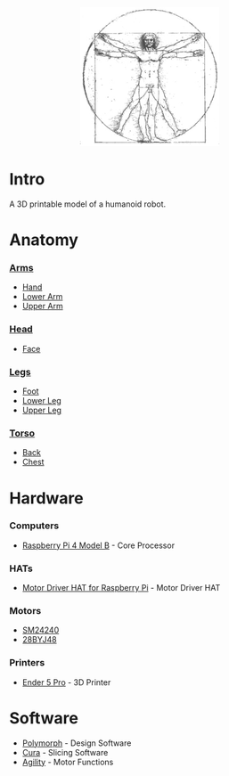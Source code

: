 <p align="center"><img width="250" height="250" src="https://github.com/jgphilpott/anatomy/blob/master/icon.jpg"></p>

# Intro

A 3D printable model of a humanoid robot.

# Anatomy

### [Arms](https://github.com/jgphilpott/anatomy/tree/master/arms)

 - [Hand](https://github.com/jgphilpott/anatomy/tree/master/arms/hand)
 - [Lower Arm](https://github.com/jgphilpott/anatomy/tree/master/arms/lower_arm)
 - [Upper Arm](https://github.com/jgphilpott/anatomy/tree/master/arms/upper_arm)

### [Head](https://github.com/jgphilpott/anatomy/tree/master/head)

 - [Face](https://github.com/jgphilpott/anatomy/tree/master/head/face)

### [Legs](https://github.com/jgphilpott/anatomy/tree/master/legs)

 - [Foot](https://github.com/jgphilpott/anatomy/tree/master/legs/foot)
 - [Lower Leg](https://github.com/jgphilpott/anatomy/tree/master/legs/lower_leg)
 - [Upper Leg](https://github.com/jgphilpott/anatomy/tree/master/legs/upper_leg)

### [Torso](https://github.com/jgphilpott/anatomy/tree/master/torso)

 - [Back](https://github.com/jgphilpott/anatomy/tree/master/torso/back)
 - [Chest](https://github.com/jgphilpott/anatomy/tree/master/torso/chest)

# Hardware

### Computers

 - [Raspberry Pi 4 Model B](https://www.raspberrypi.org/products/raspberry-pi-4-model-b) - Core Processor

### HATs

 - [Motor Driver HAT for Raspberry Pi](https://www.waveshare.com/motor-driver-hat.htm) - Motor Driver HAT

### Motors

 - [SM24240](https://www.waveshare.com/SM24240.htm)
 - [28BYJ48](https://www.waveshare.com/5V-Step-Motor.htm)

### Printers

 - [Ender 5 Pro](https://www.amazon.com/s?k=ender+5+pro) - 3D Printer

# Software

 - [Polymorph](https://github.com/jgphilpott/polymorph) - Design Software
 - [Cura](https://github.com/Ultimaker/Cura) - Slicing Software
 - [Agility](https://github.com/jgphilpott/agility) - Motor Functions
